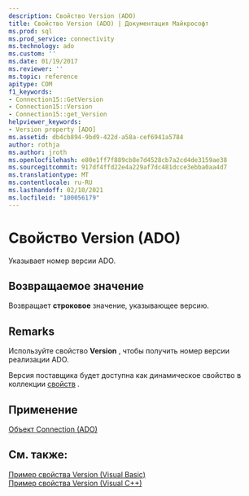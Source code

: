 ```yaml
---
description: Свойство Version (ADO)
title: Свойство Version (ADO) | Документация Майкрософт
ms.prod: sql
ms.prod_service: connectivity
ms.technology: ado
ms.custom: ''
ms.date: 01/19/2017
ms.reviewer: ''
ms.topic: reference
apitype: COM
f1_keywords:
- Connection15::GetVersion
- Connection15::Version
- Connection15::get_Version
helpviewer_keywords:
- Version property [ADO]
ms.assetid: db4cb894-9bd9-422d-a58a-cef6941a5784
author: rothja
ms.author: jroth
ms.openlocfilehash: e80e1ff7f889cb8e7d4528cb7a2cd4de3159ae38
ms.sourcegitcommit: 917df4ffd22e4a229af7dc481dcce3ebba0aa4d7
ms.translationtype: MT
ms.contentlocale: ru-RU
ms.lasthandoff: 02/10/2021
ms.locfileid: "100056179"
---
```

# <a name="version-property-ado"></a>Свойство Version (ADO)
Указывает номер версии ADO.  
  
## <a name="return-value"></a>Возвращаемое значение  
 Возвращает **строковое** значение, указывающее версию.  
  
## <a name="remarks"></a>Remarks  
 Используйте свойство **Version** , чтобы получить номер версии реализации ADO.  
  
 Версия поставщика будет доступна как динамическое свойство в коллекции [свойств](./properties-collection-ado.md) .  
  
## <a name="applies-to"></a>Применение  
 [Объект Connection (ADO)](./connection-object-ado.md)  
  
## <a name="see-also"></a>См. также:  
 [Пример свойства Version (Visual Basic)](./version-property-example-vb.md)   
 [Пример свойства Version (Visual C++)](./version-property-example-vc.md)